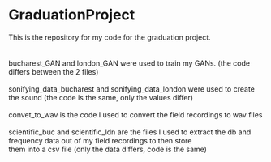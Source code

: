 # GraduationProject
This is the repository for my code for the graduation project. <br> <br><br>
bucharest_GAN and london_GAN were used to train my GANs. (the code differs between the 2 files)<br><br>
sonifying_data_bucharest and sonifying_data_london were used to create the sound (the code is the same, only the values differ)<br><br>
convet_to_wav is the code I used to convert the field recordings to wav files<br><br>
scientific_buc and scientific_ldn are the files I used to extract the db and frequency data out of my field recordings to then store<br>
them into a csv file (only the data differs, code is the same)

